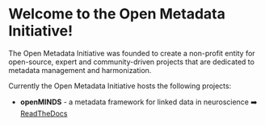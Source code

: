# Welcome to the Open Metadata Initiative!

The Open Metadata Initiative was founded to create a non-profit entity for open-source, expert and community-driven projects that are dedicated to metadata management and harmonization. 

Currently the Open Metadata Initiative hosts the following projects:
- **openMINDS** - a metadata framework for linked data in neuroscience :arrow_right: [ReadTheDocs](https://openminds-documentation.readthedocs.io)


<!--

**Here are some ideas to get you started:**

🙋‍♀️ A short introduction - what is your organization all about?
🌈 Contribution guidelines - how can the community get involved?
👩‍💻 Useful resources - where can the community find your docs? Is there anything else the community should know?
🍿 Fun facts - what does your team eat for breakfast?
🧙 Remember, you can do mighty things with the power of [Markdown](https://docs.github.com/github/writing-on-github/getting-started-with-writing-and-formatting-on-github/basic-writing-and-formatting-syntax)
-->
